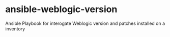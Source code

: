 # ansible-weblogic-version
Ansible Playbook for interogate Weblogic version and patches installed on a inventory
